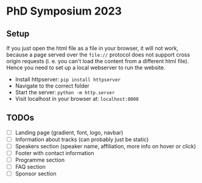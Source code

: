 # PhD Symposium 2023

## Setup

If you just open the html file as a file in your browser, it will not work, because a page served over the `file://` protocol does not support cross origin requests (i. e. you can't load the content from a different html file). Hence you need to set up a local webserver to run the website.

- Install httpserver: `pip install httpserver`
-  Navigate to the correct folder
- Start the server: `python -m http.server`
- Visit localhost in your browser at: `localhost:8000`

## TODOs
- [ ] Landing page (gradient, font, logo, navbar)
- [ ] Information about tracks (can probably just be static)
- [ ] Speakers section (speaker name, affiliation, more info on hover or click)
- [ ] Footer with contact information
- [ ] Programme section
- [ ] FAQ section
- [ ] Sponsor section
